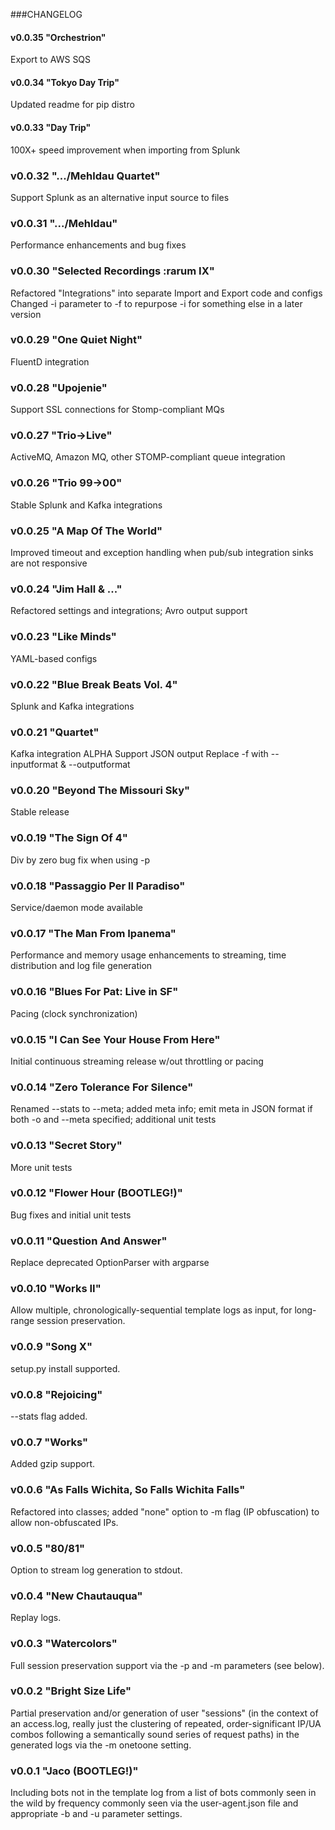 ###CHANGELOG

#### v0.0.35 "Orchestrion"
Export to AWS SQS


#### v0.0.34 "Tokyo Day Trip"
Updated readme for pip distro


#### v0.0.33 "Day Trip"
100X+ speed improvement when importing from Splunk


### v0.0.32 ".../Mehldau Quartet"
Support Splunk as an alternative input source to files


### v0.0.31 ".../Mehldau"
Performance enhancements and bug fixes


### v0.0.30 "Selected Recordings :rarum IX"
Refactored "Integrations" into separate Import and Export code and configs
Changed -i parameter to -f to repurpose -i for something else in a later version


### v0.0.29 "One Quiet Night"
FluentD integration


### v0.0.28 "Upojenie"
Support SSL connections for Stomp-compliant MQs 


### v0.0.27 "Trio->Live"
ActiveMQ, Amazon MQ, other STOMP-compliant queue integration


### v0.0.26 "Trio 99->00"
Stable Splunk and Kafka integrations


### v0.0.25 "A Map Of The World"
Improved timeout and exception handling when pub/sub integration sinks are not responsive


### v0.0.24 "Jim Hall & ..."
Refactored settings and integrations; Avro output support


### v0.0.23 "Like Minds"
YAML-based configs


### v0.0.22 "Blue Break Beats Vol. 4"
Splunk and Kafka integrations


### v0.0.21 "Quartet"
Kafka integration ALPHA
Support JSON output
Replace -f with --inputformat & --outputformat


### v0.0.20 "Beyond The Missouri Sky"
Stable release


### v0.0.19 "The Sign Of 4"
Div by zero bug fix when using -p


### v0.0.18 "Passaggio Per Il Paradiso"
Service/daemon mode available


### v0.0.17 "The Man From Ipanema"
Performance and memory usage enhancements to streaming, time distribution and log file generation


### v0.0.16 "Blues For Pat: Live in SF"
Pacing (clock synchronization) 


### v0.0.15 "I Can See Your House From Here"
Initial continuous streaming release w/out throttling or pacing


### v0.0.14 "Zero Tolerance For Silence"
Renamed --stats to --meta; added meta info; emit meta in JSON format if both -o and --meta specified; additional unit tests


### v0.0.13 "Secret Story"
More unit tests


### v0.0.12 "Flower Hour (BOOTLEG!)"
Bug fixes and initial unit tests


### v0.0.11 "Question And Answer"
Replace deprecated OptionParser with argparse


### v0.0.10 "Works II"
Allow multiple, chronologically-sequential template logs as input, for long-range session preservation.


### v0.0.9 "Song X"
setup.py install supported.


### v0.0.8 "Rejoicing"
--stats flag added.


### v0.0.7 "Works"
Added gzip support.


### v0.0.6 "As Falls Wichita, So Falls Wichita Falls"
Refactored into classes; added "none" option to -m flag (IP obfuscation) to allow non-obfuscated IPs.


### v0.0.5 "80/81"
Option to stream log generation to stdout.


### v0.0.4 "New Chautauqua"
Replay logs.


### v0.0.3 "Watercolors"
Full session preservation support via the -p and -m parameters (see below).


### v0.0.2 "Bright Size Life"
Partial preservation and/or generation of user "sessions" (in the context of an access.log, really just the clustering of repeated, order-significant IP/UA combos following a semantically sound series of request paths) in the generated logs via the -m onetoone setting.


### v0.0.1 "Jaco (BOOTLEG!)"
Including bots not in the template log from a list of bots commonly seen in the wild by frequency commonly seen via the user-agent.json file and appropriate -b and -u parameter settings.


